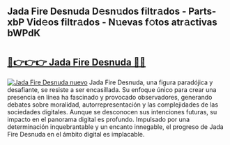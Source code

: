 ## Jada Fire Desnuda D𝚎sn𝚞dos filtr𝚊dos - Parts-xbP Vid𝚎os filtr𝚊dos - N𝚞evas f𝚘tos atr𝚊ctivas bWPdK

# <h2><a href="http://mbcmuh.tromn.icu/?c=Jada+Fire+Desnuda">🔗👉👉👉 Jada Fire Desnuda 🔗🔗</a></h2>

[![Jada Fire Desnuda nuevo](https://i.imgur.com/pEAQMta.gif)](http://mbcmuh.tromn.icu/?c=Jada+Fire+Desnuda)
Jada Fire Desnuda, una figura paradójica y desafiante, se resiste a ser encasillada. Su enfoque único para crear una presencia en línea ha fascinado y provocado observadores, generando debates sobre moralidad, autorrepresentación y las complejidades de las sociedades digitales. Aunque se desconocen sus intenciones futuras, su impacto en el panorama digital es profundo. Impulsado por una determinación inquebrantable y un encanto innegable, el progreso de Jada Fire Desnuda en el ámbito digital es implacable.
